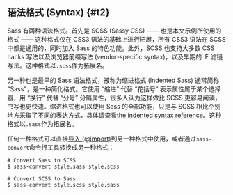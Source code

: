 ## 语法格式 \(Syntax\) {#t2}

Sass 有两种语法格式。首先是 SCSS \(Sassy CSS\) —— 也是本文示例所使用的格式 —— 这种格式仅在 CSS3 语法的基础上进行拓展，所有 CSS3 语法在 SCSS 中都是通用的，同时加入 Sass 的特色功能。此外，SCSS 也支持大多数 CSS hacks 写法以及浏览器前缀写法 \(vendor-specific syntax\)，以及早期的 IE 滤镜写法。这种格式以`.scss`作为拓展名。

另一种也是最早的 Sass 语法格式，被称为缩进格式 \(Indented Sass\) 通常简称 "Sass"，是一种简化格式。它使用 “缩进” 代替 “花括号” 表示属性属于某个选择器，用 “换行” 代替 “分号” 分隔属性，很多人认为这样做比 SCSS 更容易阅读，书写也更快速。缩进格式也可以使用 Sass 的全部功能，只是与 SCSS 相比个别地方采取了不同的表达方式，具体请查看[the indented syntax reference](http://sass-lang.com/docs/yardoc/file.INDENTED_SYNTAX.html)。这种格式以`.sass`作为拓展名。

任何一种格式可以直接[导入 \(@import\)](https://www.sass.hk/docs/#t7-1)到另一种格式中使用，或者通过`sass-convert`命令行工具转换成另一种格式：

```
# Convert Sass to SCSS
$ sass-convert style.sass style.scss

# Convert SCSS to Sass
$ sass-convert style.scss style.sass
```



